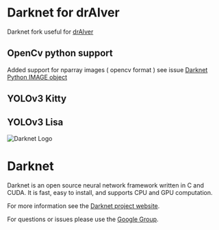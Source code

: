 # Darknet for drAIver

Darknet fork useful for [drAIver]()

## OpenCv python support ##
Added support for nparray images ( opencv format ) see issue [Darknet Python IMAGE object](https://github.com/pjreddie/darknet/issues/289)

## YOLOv3 Kitty ##

## YOLOv3 Lisa ##

![Darknet Logo](http://pjreddie.com/media/files/darknet-black-small.png)

# Darknet #
Darknet is an open source neural network framework written in C and CUDA. It is fast, easy to install, and supports CPU and GPU computation.

For more information see the [Darknet project website](http://pjreddie.com/darknet).

For questions or issues please use the [Google Group](https://groups.google.com/forum/#!forum/darknet).
